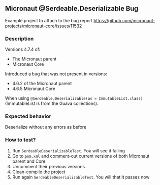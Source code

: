 ## Micronaut @Serdeable.Deserializable Bug

Example project to attach to the bug report https://github.com/micronaut-projects/micronaut-core/issues/11532

### Description

Versions 4.7.4 of:

- The Micronaut parent
- Micronaut Core

Introduced a bug that was not present in versions:

- 4.6.2 of the Micronaut parent
- 4.6.5 Micronaut Core

When using `@Serdeable.Deserializable(as = ImmutableList.class)` (ImmutableList is from the Guava collections).

### Expected behavior

Deserialize without any errors as before

### How to test?

1. Run `SerdeableDeserializableTest`. You will see it failing
2. Go to `pom.xml` and comment-out current versions of both Micronaut parent and Core
3. Uncomment their previous versions
4. Clean-compile the project
5. Run again `SerdeableDeserializableTest`. You will that it passes now